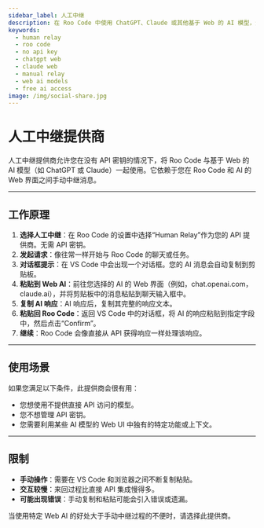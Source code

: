 ```yaml
---
sidebar_label: 人工中继
description: 在 Roo Code 中使用 ChatGPT、Claude 或其他基于 Web 的 AI 模型，无需 API 密钥。在 Roo Code 和 Web 界面之间手动中继消息。
keywords:
  - human relay
  - roo code
  - no api key
  - chatgpt web
  - claude web
  - manual relay
  - web ai models
  - free ai access
image: /img/social-share.jpg
---
```


# 人工中继提供商

人工中继提供商允许您在没有 API 密钥的情况下，将 Roo Code 与基于 Web 的 AI 模型（如 ChatGPT 或 Claude）一起使用。它依赖于您在 Roo Code 和 AI 的 Web 界面之间手动中继消息。

---

## 工作原理

1.  **选择人工中继**：在 Roo Code 的设置中选择“Human Relay”作为您的 API 提供商。无需 API 密钥。
2.  **发起请求**：像往常一样开始与 Roo Code 的聊天或任务。
3.  **对话框提示**：在 VS Code 中会出现一个对话框。您的 AI 消息会自动复制到剪贴板。
4.  **粘贴到 Web AI**：前往您选择的 AI 的 Web 界面（例如，chat.openai.com，claude.ai），并将剪贴板中的消息粘贴到聊天输入框中。
5.  **复制 AI 响应**：AI 响应后，复制其完整的响应文本。
6.  **粘贴回 Roo Code**：返回 VS Code 中的对话框，将 AI 的响应粘贴到指定字段中，然后点击“Confirm”。
7.  **继续**：Roo Code 会像直接从 API 获得响应一样处理该响应。

---

## 使用场景

如果您满足以下条件，此提供商会很有用：

*   您想使用不提供直接 API 访问的模型。
*   您不想管理 API 密钥。
*   您需要利用某些 AI 模型的 Web UI 中独有的特定功能或上下文。

---

## 限制

*   **手动操作**：需要在 VS Code 和浏览器之间不断复制粘贴。
*   **交互较慢**：来回过程比直接 API 集成慢得多。
*   **可能出现错误**：手动复制和粘贴可能会引入错误或遗漏。

当使用特定 Web AI 的好处大于手动中继过程的不便时，请选择此提供商。